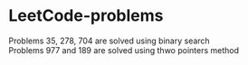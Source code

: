 # LeetCode-problems
Problems 35, 278, 704 are solved using binary search <br />
Problems 977 and 189 are solved using thwo pointers method
